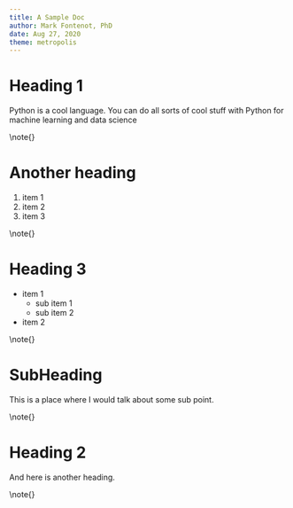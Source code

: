 ```yaml
---
title: A Sample Doc
author: Mark Fontenot, PhD
date: Aug 27, 2020
theme: metropolis
---
```



# Heading 1

Python is a cool language.  You can do all sorts of cool stuff with Python for machine learning and data science

\note{}

# Another heading

1. item 1
2. item 2
3. item 3

\note{}

# Heading 3

- item 1
  - sub item 1
  - sub item 2
- item 2

\note{}

# SubHeading 

This is a place where I would talk about some sub point. 

\note{}

# Heading 2

And here is another heading. 

\note{}